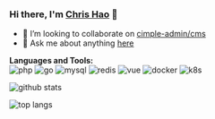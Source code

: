 ### Hi there, I'm [Chris Hao](https://www.cimple.ink/)  👋

<!--
**crazyhl/crazyhl** is a ✨ _special_ ✨ repository because its `README.md` (this file) appears on your GitHub profile.

Here are some ideas to get you started:

- 🔭 I’m currently working on ...
- 🌱 I’m currently learning ...
- 👯 I’m looking to collaborate on ...
- 🤔 I’m looking for help with ...
- 💬 Ask me about ...
- 📫 How to reach me: ...
- 😄 Pronouns: ...
- ⚡ Fun fact: ...
-->
- 👯 I’m looking to collaborate on [cimple-admin/cms](https://github.com/cimple-admin/cms)
- 💬 Ask me about anything [here](https://github.com/crazyhl/crazyhl/issues)

**Languages and Tools:**  
![php](https://img.shields.io/badge/-PHP-777BB4?style=flat-square&logo=php&logoColor=white)
![go](https://img.shields.io/badge/-Go-00ADD8?style=flat-square&logo=go&logoColor=white)
![mysql](https://img.shields.io/badge/-MySQL-4479A1?style=flat-square&logo=mysql&logoColor=white)
![redis](https://img.shields.io/badge/-Redis-DC382D?style=flat-square&logo=redis&logoColor=white)
![vue](https://img.shields.io/badge/-Vue.js-4FC08D?style=flat-square&logo=vue&logoColor=white)
![docker](https://img.shields.io/badge/-Docker-2496ED?style=flat-square&logo=docker&logoColor=white)
![k8s](https://img.shields.io/badge/-Kubernetes-326CE5?style=flat-square&logo=Kubernetes&logoColor=white)

<!--![typescript](https://img.shields.io/badge/-TypeScript-3178C6?style=flat-square&logo=typescript&logoColor=white)-->
<!--![laravel](https://img.shields.io/badge/-Laravel-FF2D20?style=flat-square&logo=laravel&logoColor=white)-->
![github stats](https://github-readme-stats.vercel.app/api?username=crazyhl&show_icons=true&theme=highcontrast)

![top langs](https://github-readme-stats.vercel.app/api/top-langs/?username=crazyhl&hide=javascript,less,html,blade,css&theme=highcontrast)
